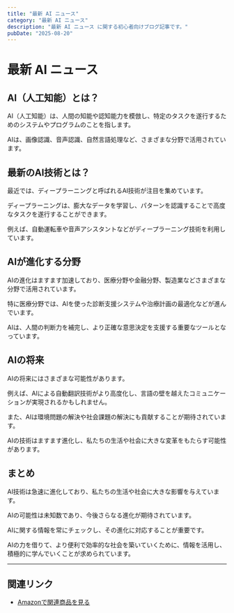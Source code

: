 ```yaml
---
title: "最新 AI ニュース"
category: "最新 AI ニュース"
description: "最新 AI ニュース に関する初心者向けブログ記事です。"
pubDate: "2025-08-20"
---
```


# 最新 AI ニュース

## AI（人工知能）とは？
AI（人工知能）は、人間の知能や認知能力を模倣し、特定のタスクを遂行するためのシステムやプログラムのことを指します。

AIは、画像認識、音声認識、自然言語処理など、さまざまな分野で活用されています。



## 最新のAI技術とは？
最近では、ディープラーニングと呼ばれるAI技術が注目を集めています。

ディープラーニングは、膨大なデータを学習し、パターンを認識することで高度なタスクを遂行することができます。

例えば、自動運転車や音声アシスタントなどがディープラーニング技術を利用しています。



## AIが進化する分野
AIの進化はますます加速しており、医療分野や金融分野、製造業などさまざまな分野で活用されています。

特に医療分野では、AIを使った診断支援システムや治療計画の最適化などが進んでいます。

AIは、人間の判断力を補完し、より正確な意思決定を支援する重要なツールとなっています。



## AIの将来
AIの将来にはさまざまな可能性があります。

例えば、AIによる自動翻訳技術がより高度化し、言語の壁を越えたコミュニケーションが実現されるかもしれません。

また、AIは環境問題の解決や社会課題の解決にも貢献することが期待されています。

AIの技術はますます進化し、私たちの生活や社会に大きな変革をもたらす可能性があります。



## まとめ
AI技術は急速に進化しており、私たちの生活や社会に大きな影響を与えています。

AIの可能性は未知数であり、今後さらなる進化が期待されています。

AIに関する情報を常にチェックし、その進化に対応することが重要です。

AIの力を借りて、より便利で効率的な社会を築いていくために、情報を活用し、積極的に学んでいくことが求められています。



---

## 関連リンク

- [Amazonで関連商品を見る](https://www.amazon.co.jp/s?k=%E6%9C%80%E6%96%B0+AI+%E3%83%8B%E3%83%A5%E3%83%BC%E3%82%B9&tag=autowritehubai-22)

